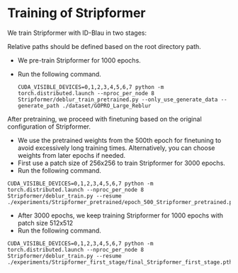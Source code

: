 # Training of Stripformer

We train Stripformer with ID-Blau in two stages:

Relative paths should be defined based on the root directory path.

- We pre-train Stripformer for 1000 epochs.
- Run the following command.

  ```
  CUDA_VISIBLE_DEVICES=0,1,2,3,4,5,6,7 python -m torch.distributed.launch --nproc_per_node 8 Stripformer/deblur_train_pretrained.py --only_use_generate_data --generate_path ./dataset/GOPRO_Large_Reblur
  ```

After pretraining, we proceed with finetuning based on the original configuration of Stripformer.

- We use the pretrained weights from the 500th epoch for finetuning to avoid excessively long training times. Alternatively, you can choose weights from later epochs if needed.
- First use a patch size of 256x256 to train Stripformer for 3000 epochs.
- Run the following command.

```
CUDA_VISIBLE_DEVICES=0,1,2,3,4,5,6,7 python -m torch.distributed.launch --nproc_per_node 8 Stripformer/deblur_train.py --resume ./experiments/Stripformer_pretrained/epoch_500_Stripformer_pretrained.pth
```

- After 3000 epochs, we keep training Stripformer for 1000 epochs with patch size 512x512
- Run the following command.

```
CUDA_VISIBLE_DEVICES=0,1,2,3,4,5,6,7 python -m torch.distributed.launch --nproc_per_node 8 Stripformer/deblur_train.py --resume ./experiments/Stripformer_first_stage/final_Stripformer_first_stage.pth
```
